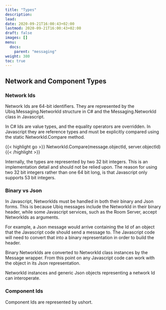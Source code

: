 ```yaml
---
title: "Types"
description: 
lead: 
date: 2020-09-21T16:00:43+02:00
lastmod: 2020-09-21T16:00:43+02:00
draft: false
images: []
menu:
  docs:
    parent: "messaging"
weight: 380
toc: true
---
```


## Network and Component Types

### Network Ids

Network Ids are 64-bit identifiers. They are represented by the Ubiq.Messaging.NetworkId structure in C# and the Messaging.NetworkId class in Javascript.

In C# Ids are value types, and the equality operators are overridden. In Javascript they are reference types and must be explicitly compared using the static NetworkId.Compare method.

{{< highlight go >}}
NetworkId.Compare(message.objectId, server.objectId)
{{< /highlight >}}

Internally, the types are represented by two 32 bit integers. This is an implementation detail and should not be relied upon. The reason for using two 32 bit integers rather than one 64 bit long, is that Javascript only supports 53 bit integers.

### Binary vs Json

In Javascript, NetworkIds must be handled in both their binary and Json forms. This is because Ubiq messages include the NetworkId in their binary header, while some Javascript services, such as the Room Server, accept NetworkIds as arguments.

For example, a Json message would arrive containing the Id of an object that the Javascript code should send a message to. The Javascript code will need to convert that into a binary representation in order to build the header.

Binary NetworkIds are converted to NetworkId class instances by the Message wrapper. From this point on any Javascript code can work with the object in its Json representation.

NetworkId instances and generic Json objects representing a network Id can interoperate.

### Component Ids

Component Ids are represented by ushort.

